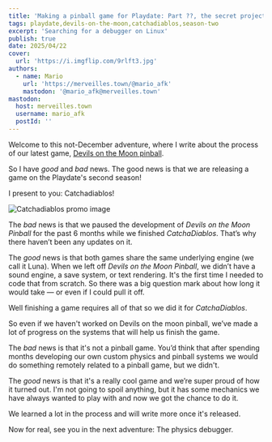 ```yaml
---
title: 'Making a pinball game for Playdate: Part ??, the secret project'
tags: playdate,devils-on-the-moon,catchadiablos,season-two
excerpt: 'Searching for a debugger on Linux'
publish: true
date: 2025/04/22
cover:
  url: 'https://i.imgflip.com/9rlft3.jpg'
authors:
  - name: Mario
    url: 'https://merveilles.town/@mario_afk'
    mastodon: '@mario_afk@merveilles.town'
mastodon:
  host: merveilles.town
  username: mario_afk
  postId: ''
---
```


Welcome to this not-December adventure, where I write about the process of our latest game, [Devils on the Moon pinball](https://play.date/games/devils-on-the-moon-pinball/).

So I have _good_ and _bad_ news. The good news is that we are releasing a game on the Playdate's second season!

I present to you: Catchadiablos!

![Catchadiablos promo image](https://i.imgflip.com/9rlft3.jpg)

The _bad_ news is that we paused the development of _Devils on the Moon Pinball_ for the past 6 months while we finished _CatchaDiablos_. That’s why there haven’t been any updates on it.

The _good_ news is that both games share the same underlying engine (we call it Luna). When we left off _Devils on the Moon Pinball_, we didn’t have a sound engine, a save system, or text rendering. It's the first time I needed to code that from scratch. So there was a big question mark about how long it would take — or even if I could pull it off.

Well finishing a game requires all of that so we did it for _CatchaDiablos_.

So even if we haven't worked on Devils on the moon pinball, we’ve made a lot of progress on the systems that will help us finish the game.

The _bad_ news is that it's not a pinball game. You’d think that after spending months developing our own custom physics and pinball systems we would do something remotely related to a pinball game, but we didn't.

The _good_ news is that it's a really cool game and we’re super proud of how it turned out. I'm not going to spoil anything, but it has some mechanics we have always wanted to play with and now we got the chance to do it.

We learned a lot in the process and will write more once it's released.

Now for real, see you in the next adventure: The physics debugger.
